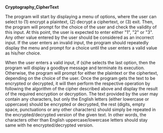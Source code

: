 **Cryptography_CipherText**

The program will start by displaying a menu of options, where the user can select to (1) encrypt a plaintext, (2) decrypt a ciphertext, or (3) exit. Then, the program will prompt for the choice of the user and check the validity of this input. At this point, the user is expected to enter either "1", "2" or "3". Any other value entered by the user should be considered as an incorrect input. If the user enters an invalid input, the program should repeatedly display the menu and prompt for a choice until the user enters a valid value as his/her choice. 

When the user enters a valid input, if (s)he selects the last option, then the program will display a goodbye message and terminate its execution. Otherwise, the program will prompt for either the plaintext or the ciphertext, depending on the choice of the user. Once the program gets the text to be encrypted or decrypted, it will then perform the respective operation by following the algorithm of the cipher described above and display the result of the required encryption or decryption. The text provided by the user may contain any characters, but only the English letters (either lowercase or uppercase) should be encrypted or decrypted, the rest (digits, empty space, punctuations or any other characters) should simply be repeated in the encrypted/decrypted version of the given text. In other words, the characters other than English uppercase/lowercase letters should stay same with he encrypted/decrypted version.


